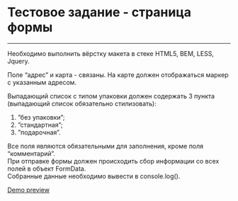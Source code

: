 # Тестовое задание - страница формы 

---

Необходимо выполнить вёрстку макета в стеке HTML5, BEM, LESS, Jquery.

Поле “адрес” и карта - связаны. На карте должен отображаться маркер с указанным адресом.   

Выпадающий список с типом упаковки должен содержать 3 пункта (выпадающий список обязательно
стилизовать):  
1. ”без упаковки”;  
2. ”стандартная”;  
3. ”подарочная”.  

Все поля являются обязательными для заполнения, кроме поля “комментарий”.  
При отправке формы должен происходить сбор информации со всех полей в объект FormData.  
Собранные данные необходимо вывести в console.log().

[Demo preview](https://nanammii.github.io/form-test/)


